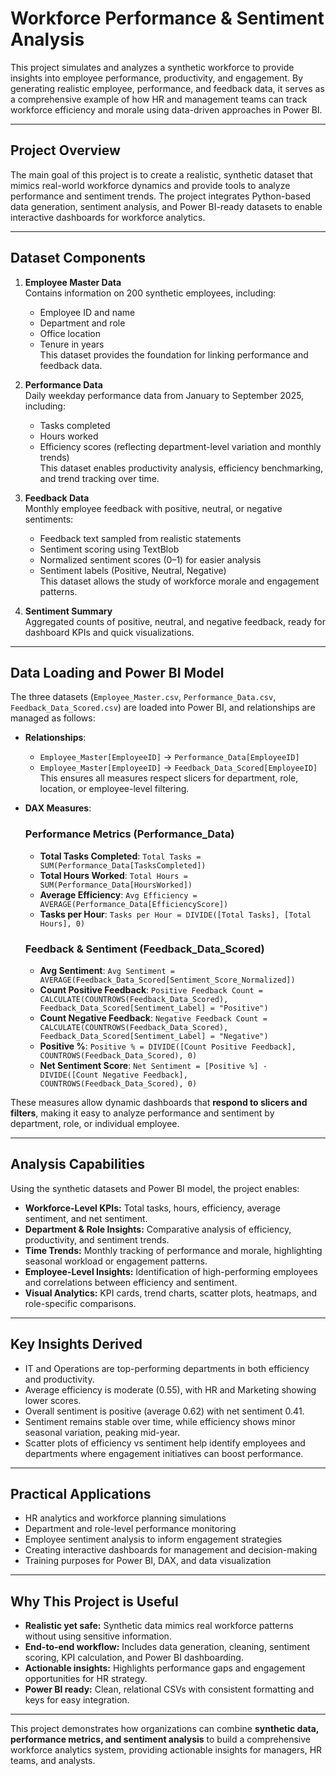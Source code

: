 # Workforce Performance & Sentiment Analysis

This project simulates and analyzes a synthetic workforce to provide insights into employee performance, productivity, and engagement. By generating realistic employee, performance, and feedback data, it serves as a comprehensive example of how HR and management teams can track workforce efficiency and morale using data-driven approaches in Power BI.

---

## **Project Overview**

The main goal of this project is to create a realistic, synthetic dataset that mimics real-world workforce dynamics and provide tools to analyze performance and sentiment trends. The project integrates Python-based data generation, sentiment analysis, and Power BI-ready datasets to enable interactive dashboards for workforce analytics.

---

## **Dataset Components**

1. **Employee Master Data**  
   Contains information on 200 synthetic employees, including:
   - Employee ID and name  
   - Department and role  
   - Office location  
   - Tenure in years  
   This dataset provides the foundation for linking performance and feedback data.

2. **Performance Data**  
   Daily weekday performance data from January to September 2025, including:
   - Tasks completed  
   - Hours worked  
   - Efficiency scores (reflecting department-level variation and monthly trends)  
   This dataset enables productivity analysis, efficiency benchmarking, and trend tracking over time.

3. **Feedback Data**  
   Monthly employee feedback with positive, neutral, or negative sentiments:
   - Feedback text sampled from realistic statements  
   - Sentiment scoring using TextBlob  
   - Normalized sentiment scores (0–1) for easier analysis  
   - Sentiment labels (Positive, Neutral, Negative)  
   This dataset allows the study of workforce morale and engagement patterns.

4. **Sentiment Summary**  
   Aggregated counts of positive, neutral, and negative feedback, ready for dashboard KPIs and quick visualizations.

---

## **Data Loading and Power BI Model**

The three datasets (`Employee_Master.csv`, `Performance_Data.csv`, `Feedback_Data_Scored.csv`) are loaded into Power BI, and relationships are managed as follows:

- **Relationships**:  
  - `Employee_Master[EmployeeID]` → `Performance_Data[EmployeeID]`  
  - `Employee_Master[EmployeeID]` → `Feedback_Data_Scored[EmployeeID]`  
  This ensures all measures respect slicers for department, role, location, or employee-level filtering.

- **DAX Measures**:  
  ### Performance Metrics (Performance_Data)
  - **Total Tasks Completed**: `Total Tasks = SUM(Performance_Data[TasksCompleted])`  
  - **Total Hours Worked**: `Total Hours = SUM(Performance_Data[HoursWorked])`  
  - **Average Efficiency**: `Avg Efficiency = AVERAGE(Performance_Data[EfficiencyScore])`  
  - **Tasks per Hour**: `Tasks per Hour = DIVIDE([Total Tasks], [Total Hours], 0)`  

  ### Feedback & Sentiment (Feedback_Data_Scored)
  - **Avg Sentiment**: `Avg Sentiment = AVERAGE(Feedback_Data_Scored[Sentiment_Score_Normalized])`  
  - **Count Positive Feedback**: `Positive Feedback Count = CALCULATE(COUNTROWS(Feedback_Data_Scored), Feedback_Data_Scored[Sentiment_Label] = "Positive")`  
  - **Count Negative Feedback**: `Negative Feedback Count = CALCULATE(COUNTROWS(Feedback_Data_Scored), Feedback_Data_Scored[Sentiment_Label] = "Negative")`  
  - **Positive %**: `Positive % = DIVIDE([Count Positive Feedback], COUNTROWS(Feedback_Data_Scored), 0)`  
  - **Net Sentiment Score**: `Net Sentiment = [Positive %] - DIVIDE([Count Negative Feedback], COUNTROWS(Feedback_Data_Scored), 0)`  

These measures allow dynamic dashboards that **respond to slicers and filters**, making it easy to analyze performance and sentiment by department, role, or individual employee.

---

## **Analysis Capabilities**

Using the synthetic datasets and Power BI model, the project enables:

- **Workforce-Level KPIs:** Total tasks, hours, efficiency, average sentiment, and net sentiment.  
- **Department & Role Insights:** Comparative analysis of efficiency, productivity, and sentiment trends.  
- **Time Trends:** Monthly tracking of performance and morale, highlighting seasonal workload or engagement patterns.  
- **Employee-Level Insights:** Identification of high-performing employees and correlations between efficiency and sentiment.  
- **Visual Analytics:** KPI cards, trend charts, scatter plots, heatmaps, and role-specific comparisons.  

---

## **Key Insights Derived**

- IT and Operations are top-performing departments in both efficiency and productivity.  
- Average efficiency is moderate (0.55), with HR and Marketing showing lower scores.  
- Overall sentiment is positive (average 0.62) with net sentiment 0.41.  
- Sentiment remains stable over time, while efficiency shows minor seasonal variation, peaking mid-year.  
- Scatter plots of efficiency vs sentiment help identify employees and departments where engagement initiatives can boost performance.

---

## **Practical Applications**

- HR analytics and workforce planning simulations  
- Department and role-level performance monitoring  
- Employee sentiment analysis to inform engagement strategies  
- Creating interactive dashboards for management and decision-making  
- Training purposes for Power BI, DAX, and data visualization

---

## **Why This Project is Useful**

- **Realistic yet safe:** Synthetic data mimics real workforce patterns without using sensitive information.  
- **End-to-end workflow:** Includes data generation, cleaning, sentiment scoring, KPI calculation, and Power BI dashboarding.  
- **Actionable insights:** Highlights performance gaps and engagement opportunities for HR strategy.  
- **Power BI ready:** Clean, relational CSVs with consistent formatting and keys for easy integration.

---

This project demonstrates how organizations can combine **synthetic data, performance metrics, and sentiment analysis** to build a comprehensive workforce analytics system, providing actionable insights for managers, HR teams, and analysts.

